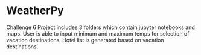 # WeatherPy
Challenge 6
Project includes 3 folders which contain jupyter notebooks and maps. User is able to input minimum and maximum temps for selection of vacation destinations. Hotel list is generated based on vacation destinations. 
